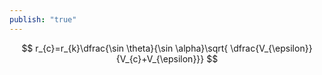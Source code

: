 ```yaml
---
publish: "true"
---
```

$$
r_{c}=r_{k}\dfrac{\sin \theta}{\sin \alpha}\sqrt{ \dfrac{V_{\epsilon}}{V_{c}+V_{\epsilon}}}
$$

